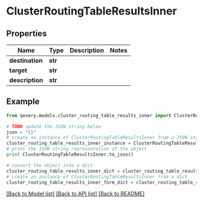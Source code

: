 # ClusterRoutingTableResultsInner


## Properties

Name | Type | Description | Notes
------------ | ------------- | ------------- | -------------
**destination** | **str** |  | 
**target** | **str** |  | 
**description** | **str** |  | 

## Example

```python
from qovery.models.cluster_routing_table_results_inner import ClusterRoutingTableResultsInner

# TODO update the JSON string below
json = "{}"
# create an instance of ClusterRoutingTableResultsInner from a JSON string
cluster_routing_table_results_inner_instance = ClusterRoutingTableResultsInner.from_json(json)
# print the JSON string representation of the object
print ClusterRoutingTableResultsInner.to_json()

# convert the object into a dict
cluster_routing_table_results_inner_dict = cluster_routing_table_results_inner_instance.to_dict()
# create an instance of ClusterRoutingTableResultsInner from a dict
cluster_routing_table_results_inner_form_dict = cluster_routing_table_results_inner.from_dict(cluster_routing_table_results_inner_dict)
```
[[Back to Model list]](../README.md#documentation-for-models) [[Back to API list]](../README.md#documentation-for-api-endpoints) [[Back to README]](../README.md)



